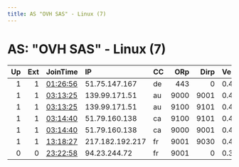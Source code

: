 ```yaml
---
title: AS "OVH SAS" - Linux (7)
---
```


# AS: "OVH SAS" - Linux (7)

|   Up |   Ext | JoinTime                                                                                            | IP              | CC   |   ORp |   Dirp | Version   | Contact    | Nickname        |   eFamMembers |
|-----:|------:|:----------------------------------------------------------------------------------------------------|:----------------|:-----|------:|-------:|:----------|:-----------|:----------------|--------------:|
|    1 |     1 | [01:26:56](https://metrics.torproject.org/rs.html#details/778FB0398F74888A2A5E116403DFC74A931EC84B) | 51.75.147.167   | de   |   443 |      0 | 0.4.2.7   | None       | Unnamed         |             1 |
|    1 |     1 | [03:13:25](https://metrics.torproject.org/rs.html#details/B0B0D34D0C207589B54D514E8F3AD1D1C6C014CB) | 139.99.171.51   | au   |  9000 |   9001 | 0.4.3.5   | ian@ian.sh | iansh6          |            18 |
|    1 |     1 | [03:13:25](https://metrics.torproject.org/rs.html#details/D937890C0A73F83E42FEDE3CA8B1BA80A59A29C0) | 139.99.171.51   | au   |  9100 |   9101 | 0.4.3.5   | ian@ian.sh | iansh6          |            18 |
|    1 |     1 | [03:14:40](https://metrics.torproject.org/rs.html#details/73C4C4AE90A8F83D3A091B395C7D5B913D50604D) | 51.79.160.138   | ca   |  9100 |   9101 | 0.4.3.5   | ian@ian.sh | iansh7          |            18 |
|    1 |     1 | [03:14:40](https://metrics.torproject.org/rs.html#details/889C9C1821CAB437ABAA9286E07D3141179F043A) | 51.79.160.138   | ca   |  9000 |   9001 | 0.4.3.5   | ian@ian.sh | iansh7          |            18 |
|    1 |     1 | [13:18:27](https://metrics.torproject.org/rs.html#details/AA91B0A7930A19EF0D305D14CD6378BADE3A781A) | 217.182.192.217 | fr   |  9001 |   9030 | 0.4.3.5   | None       | Unnamed         |             1 |
|    0 |     0 | [23:22:58](https://metrics.torproject.org/rs.html#details/0913C070AAB0D1850592CE7D41A5461D6F6D743D) | 94.23.244.72    | fr   |  9001 |      0 | 0.3.5.10  | None       | CompletelyLegal |             1 |
